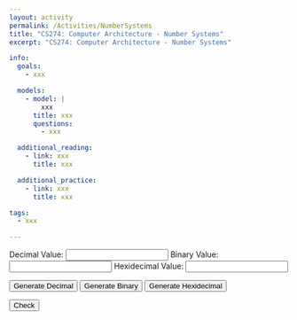 ```yaml
---
layout: activity
permalink: /Activities/NumberSystems
title: "CS274: Computer Architecture - Number Systems"
excerpt: "CS274: Computer Architecture - Number Systems"

info:
  goals:
    - xxx

  models:
    - model: |
        xxx
      title: xxx
      questions:
        - xxx

  additional_reading:
    - link: xxx
      title: xxx

  additional_practice:
    - link: xxx
      title: xxx

tags:
  - xxx

---
```


<script language="JavaScript">
function gen2() {
    var val = Math.floor(Math.random() * 2048) + 1
    
    document.getElementById("decimal").value = "";
    document.getElementById("binary").value = val.toString(2);
    document.getElementById("hexidecimal").value = "";
}

function gen10() {
    var val = Math.floor(Math.random() * 2048) + 1
    
    document.getElementById("decimal").value = val.toString();
    document.getElementById("binary").value = "";
    document.getElementById("hexidecimal").value = "";
}

function gen16() {
    var val = Math.floor(Math.random() * 2048) + 1
    
    document.getElementById("decimal").value = "";
    document.getElementById("binary").value = "";
    document.getElementById("hexidecimal").value = val.toString(16);
}

function check() {
    var bin = document.getElementById("binary").value;
    bin = parseInt(bin, 2);
    var hex = document.getElementById("hexidecimal").value;
    hex = parseInt(hex, 16);
    var dec = document.getElementById("decimal").value;
    dec = parseInt(dec, 10);
    
    console.log(dec.toString() + " " + bin.toString() + " " + hex.toString());
    
    if(hex == bin && dec == bin) {
        alert("Correct!");
    } else {
        alert("Not quite!");
    }
}
</script>

Decimal Value: <input id="decimal" name="decimal" />
Binary Value: <input id="binary" name="binary" />
Hexidecimal Value: <input id="binary" name="binary" />

<button id="gen10" onclick="get10()">Generate Decimal</button>
<button id="gen2" onclick="gen2()">Generate Binary</button>
<button id="gen16" onclick="gen16()">Generate Hexidecimal</button>

<button id="check" onclick="check()">Check</button>
